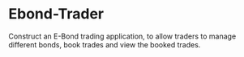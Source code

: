 # Ebond-Trader
 Construct an E-Bond trading application, to allow traders to manage different bonds, book trades and view the booked trades.
